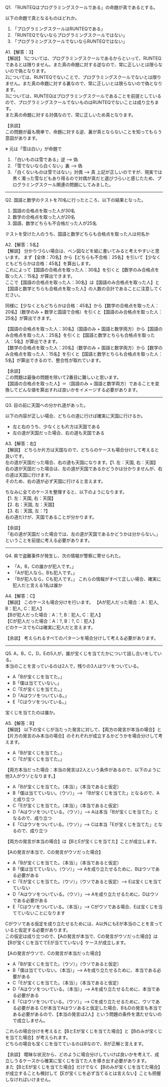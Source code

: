 Q1. 「RUNTEQはプログラミングスクールである」の命題が真であるとする。

以下の命題で真となるものはどれか。
1. 「プログラミングスクールはRUNTEQである」
2. 「RUNTEQでないならプログラミングスクールではない」
3. 「プログラミングスクールでないならRUNTEQではない」

A1.【解答：3】  
【解説】
1については、プログラミングスクールであるからといって、RUNTEQであるとは限りません。また真の命題に対する逆なので、常に正しいとは限らないので偽となります。  
2については、RUNTEQでないことで、プログラミングスクールでないとは限りません。また真の命題に対する裏なので、常に正しいとは限らないので偽となります。  
3については、RUNTEQはプログラミングスクールであることを前提としているので、プログラミングスクールでないものはRUNTEQでないことは成り立ちます。  
また真の命題に対する対偶なので、常に正しいため真となります。  

【余談】  
この問題が最も簡単で、命題に対する逆、裏が真とならないことを知ってもらう意図があります。  

※ 元は「雪は白い」が命題で
1. 「白いものは雪である」逆 --> 偽
2. 「雪でないなら白くない」裏 --> 偽
3. 「白くないものは雪ではない」対偶 --> 真
上記が正しいのですが、現実では黒く濁った雪などもあり得るので対偶が真だと選びづらいと感じたため、プログラミングスクール関連の問題にしてみました。


---

Q2. 国語と数学のテストを70名に行ったところ、以下の結果となった。  
1. 国語の合格点を取った人が30名  
2. 数学の合格点を取った人が20名  
3. 国語、数学どちらも不合格だった人が25名  

テストを受けた人のうち、国語と数学どちらも合格点を取った人は何名か

A2.【解答：5名】  
【解説】
分かりづらい場合は、ベン図などを紙に書いてみると考えやすいと思います。
まず【全体：70名】から【どちらも不合格：25名】を引いて【少なくともどちらかは合格：45名】を算出します。  
これによって【国語の合格点を取った人：30名】を引くと【数学のみ合格点を取った人：15名】が算出できます。  
ここで【国語の合格点を取った人：30名】は【国語のみ合格点を取った人】と【国語と数学とちらも合格点を取った人】の人数の合計であることに注意してください。  

同様に【少なくともどちらかは合格：45名】から【数学の合格点を取った人：20名】（数学のみ + 数学と国語で合格）を引くと【国語のみ合格点を取った人：25名】が算出できます。  

【国語の合格点を取った人：30名】（国語のみ + 国語と数学両方）から【国語のみ合格点を取った人：25名】を引くと【国語と数学とちらも合格点を取った人：5名】が算出できます。  
【数学の合格点を取った人：20名】（数学のみ + 国語と数学両方）から【数学のみ合格点を取った人：15名】を引くと【国語と数学とちらも合格点を取った人：5名】が算出できるので、整合性が取れています。  

【余談】  
この問題は最後の問題を除いて2番目に難しいと思います。  
【国語の合格点を取った人】＝（国語のみ + 国語と数学両方）であることを変換してどんな値を算出すれば良いかをイメージする必要があります。  

---

Q3. 目の前に天国への分かれ道があった。

以下の内容が正しい場合、どちらの道に行けば確実に天国に行けるか。
- 左と右のうち、少なくとも片方は天国である
- 左の道が天国だった場合、右の道も天国である

A3.【解答：右】  
【解説】
どちらか片方は天国なので、どちらのケースも場合分けして考えると良いです。  
左の道が天国だった場合、右の道も天国になります。【1. 左：天国, 右：天国】  
右の道が天国だった場合は、左の道が天国であるかどうかは分かりませんが、右の道は天国に行けます。  
そのため、右の道が必ず天国に行けると言えます。  

ちなみに全てのケースを整理すると、以下のようになります。  
【1. 左：天国, 右：天国】   
【2. 右：天国, 左：天国】   
【3. 右：天国, 左：?】   
右の道だけが、天国であることが分かります。  

【余談】  
「右の道が天国だった場合では、左の道が天国であるかどうかは分からない。」ということを前提に考える必要があります。  

---

Q4. 県で盗難事件が発生し、次の情報が警察に寄せられた。  
- 「A，B，Cの誰かが犯人です。」
- 「Aが犯人なら，Bも犯人です。」
- 「Bが犯人なら，Cも犯人です。」
これらの情報がすべて正しい場合、確実に犯人だと言える1名は誰か  

A4.【解答：C】  
【解説】 
このケースも場合分けを行います。
【Aが犯人だった場合：A：犯人, B：犯人, C：犯人】  
【Bが犯人だった場合：A：?, B：犯人, C：犯人】  
【Cが犯人だった場合：A：?, B：?, C：犯人】  
どのケースでもCは確実に犯人だと言えます。  

【余談】 
考えられるすべてのパターンを場合分けして考える必要があります。  

---

Q5. A，B，C，D，Eの5人が，誰が宝くじを当てたかについて話し合いをしている。  
本当のことを言っているのは2人で，残りの3人はウソをついている。  
- A「Bが宝くじを当てた。」
- B「僕は当てていない。」
- C「Eが宝くじを当てた。」
- D「Aはウソをついている。」
- E「Cはウソをついている。」

宝くじを当てたのは誰か。  

A5.【解答：B】  
【解説】 
以下の宝くじが当たった発言に対して、【両方の発言が本当の場合】と【片方の発言のみ本当の場合】のそれぞれが成立するかどうかを場合分けして考えます。  
- A「Bが宝くじを当てた。」
- C「Eが宝くじを当てた。」

【両方本当だった場合：本当の発言は2人という条件があるので、以下のように他3人がウソとなります。】
- A「Bが宝くじを当てた。（本当）」（本当であると仮定）
- B「僕は当てていない。（ウソ）」--> 「Bが宝くじを当てた」となるので、Aと成り立つ
- C「Eが宝くじを当てた。（本当）」（本当であると仮定）
- D「Aはウソをついている。（ウソ）」--> Aは本当「Bが宝くじを当てた」となるので、成り立つ
- E「Cはウソをついている。（ウソ）」--> Cは本当「Eが宝くじを当てた」となるので、成り立つ

【両方の発言が本当の場合】は【BとEが宝くじを当てた】ことが成立します。  

【Aの発言が本当で、Cの発言がウソだった場合】
- A「Bが宝くじを当てた。（本当）」（本当であると仮定）
- B「僕は当てていない。（ウソ）」--> Aを成り立たせるために、Bはウソである必要がある
- C「Eが宝くじを当てた。（ウソ）」（ウソであると仮定）--> Eは宝くじを当てていない
- D「Aはウソをついている。（ウソ）」--> Aを成り立たせるために、Dはウソである必要がある
- E「Cはウソをついている。（本当）」--> Cがウソである場合、Eは宝くじを当てていないことになります

Cがウソである仮定を成り立たせるためには、A以外にもEが本当のことを言っていると仮定する必要があります。    
この仮定は成り立つので、【Aの発言が本当で、Cの発言がウソだった場合】は【Bが宝くじを当ててEが当てていない】ケースが成立します。  

【Aの発言がウソで、Cの発言が本当だった場合】
- A「Bが宝くじを当てた。（ウソ）」（ウソであると仮定）
- B「僕は当てていない。（本当）」--> Aを成り立たせるために、本当である必要がある
- C「Eが宝くじを当てた。（本当）」（本当であると仮定）
- D「Aはウソをついている。（本当）」--> Aを成り立たせるために、本当である必要がある
- E「Cはウソをついている。（ウソ）」--> Cを成り立たせるために、ウソである必要がある
Cが本当でAはウソあると仮定した場合、BもDの発言も本当である必要があるので、【本当の発言は2人】という問題の条件を満たせないので成立しません。  

これらの場合分けを考えると【BとEが宝くじを当てた場合】と【Bのみが宝くじを当てた場合】が考えられます。  
どちらの場合も宝くじを当てているのはBなので、Bが正解と言えます。  

【余談】 
曖昧な状況から、どのように場合分けしていけば良いかを考えて、成立しうるケースから確実に宝くじを当てた人を導き出す必要があります。  
また【BとEが宝くじを当てた場合】だけでなく【Bのみが宝くじを当てた場合】が成立することも検討して【Eが宝くじを必ず当てるとは言えない】ことも把握しなければいけません。  
